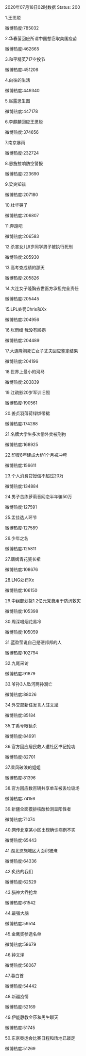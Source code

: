 2020年07月18日02时数据
Status: 200

1.王思聪

微博热度:785032

2.华春莹回应所谓中国想窃取美国疫苗

微博热度:462665

3.和平精英717空投节

微博热度:451206

4.向往的生活

微博热度:449340

5.赵露思生图

微博热度:447178

6.李麒麟回应王思聪

微博热度:374656

7.南京暴雨

微博热度:232724

8.恩施拉响防空警报

微博热度:223690

9.梁爽知错

微博热度:207180

10.杜华哭了

微博热度:206807

11.奔跑吧

微博热度:206583

12.杀害女儿9岁同学男子被执行死刑

微博热度:205930

13.高考查成绩的那天

微博热度:205826

14.大连女子隆胸去世医方承担完全责任

微博热度:205445

15.LPL处罚Chris和Xx

微博热度:204956

16.张雨绮 我没有顺拐

微博热度:204489

17.大连隆胸死亡女子丈夫回应鉴定结果

微博热度:204196

18.世界上最小的河马

微博热度:203839

19.江疏影20岁军训旧照

微博热度:190561

20.姜贞羽薄荷绿绑带裙

微博热度:174288

21.名牌大学生多次偷外卖被刑拘

微博热度:168925

22.印度8年建成大桥1个月被冲垮

微博热度:156611

23.个人消费贷授信不超过20万

微博热度:134884

24.男子苦练萝莉音网恋半年骗50万

微博热度:127591

25.孟佳选人环节

微博热度:127589

26.少年之名

微博热度:125811

27.唐嫣青花瓷长裙

微博热度:108676

28.LNG处罚Xx

微博热度:106150

29.中组部划拨1.2亿元党费用于防汛救灾

微博热度:105398

30.周深唱烟花易冷

微博热度:105059

31.蓝盈莹说自己是硬邦邦的人

微博热度:102794

32.九尾采访

微博热度:91879

33.爷孙3人坠河两孙溺亡

微博热度:88026

34.外交部新任发言人汪文斌

微博热度:85184

35.丁禹兮眼镜杀

微博热度:84991

36.官方回应居民救人遭社区书记抢功

微博热度:82701

37.乘风破浪的姐姐

微博热度:81396

38.官方回应数百辆共享单车被丢垃圾场

微博热度:74156

39.新疆全面摸排核酸检测呈阳性者

微博热度:71074

40.网传北京某小区出现确诊病例不实

微博热度:65443

41.湖北恩施城区大面积被淹

微博热度:64336

42.炙热的我们

微博热度:62529

43.猫神大乔抢龙

微博热度:61542

44.最强大脑

微博热度:59514

45.金鹰奖参选名单

微博热度:58679

46.钟文泽

微博热度:56067

47.暮白首

微博热度:54442

48.新疆疫情

微博热度:52169

49.伊能静教金莎和男生聊天

微博热度:51745

50.东京奥运会比赛日程和场地已敲定

微博热度:51269

